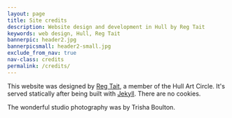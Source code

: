 ```yaml
---
layout: page
title: Site credits
description: Website design and development in Hull by Reg Tait
keywords: web design, Hull, Reg Tait
bannerpic: header2.jpg
bannerpicsmall: header2-small.jpg
exclude_from_nav: true
nav-class: credits
permalink: /credits/
---
```


This website was designed by [Reg Tait](http://regmtait.co.uk 'Reg Tait'), a member of the Hull Art Circle. It's served statically after being built with [Jekyll](https://jekyllrb.com/ 'Jekyll website'). There are no cookies.

The wonderful studio photography was by Trisha Boulton.

